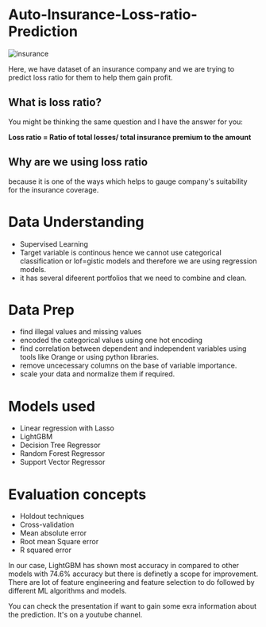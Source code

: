 # Auto-Insurance-Loss-ratio-Prediction

![insurance](https://user-images.githubusercontent.com/13045656/77262255-2538c780-6c6b-11ea-8ad5-cb6ecbed03f9.png)


Here, we have dataset of an insurance company and we are trying to predict loss ratio for them to help them gain profit.

## What is loss ratio?

You might be thinking the same question and I have the answer for you:

**Loss ratio = Ratio of total losses/ total insurance premium to the amount**

## Why are we using loss ratio

because it is one of the ways which helps to gauge company's suitability for the insurance coverage.


# Data Understanding

- Supervised Learning
- Target variable is continous hence we cannot use categorical classification or lof=gistic models and therefore we are using regression
  models.
- it has several difeerent portfolios that we need to combine and clean.

# Data Prep

- find illegal values and missing values
- encoded the categorical values using one hot encoding
- find correlation between dependent and independent variables using tools like Orange or using python libraries.
- remove uncecessary columns on the base of variable importance.
- scale your data and normalize them if required.

# Models used

- Linear regression with Lasso 
- LightGBM
- Decision Tree Regressor
- Random Forest Regressor
- Support Vector Regressor

# Evaluation concepts

- Holdout techniques
- Cross-validation
- Mean absolute error
- Root mean Square error
- R squared error

In our case, LightGBM has shown most accuracy in compared to other models with 74.6% accuracy but there is definetly a scope for improvement. There are lot of feature engineering and feature selection to do followed by different ML algorithms and models.

You can check the presentation if want to gain some exra information about the prediction. It's on a youtube channel.
